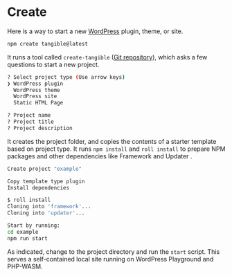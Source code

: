 # Create

Here is a way to start a new [WordPress](https://wordpress.org/) plugin, theme, or site.

```sh
npm create tangible@latest
```

It runs a tool called `create-tangible` ([Git repository](https://github.com/tangibleinc/create)), which asks a few questions to start a new project.

```sh
? Select project type (Use arrow keys)
❯ WordPress plugin
  WordPress theme
  WordPress site
  Static HTML Page

? Project name
? Project title
? Project description
```

It creates the project folder, and copies the contents of a starter template based on project type. It runs `npm install` and `roll install` to prepare NPM packages and other dependencies like Framework and Updater .

```sh
Create project "example"

Copy template type plugin
Install dependencies

$ roll install
Cloning into 'framework'...
Cloning into 'updater'...

Start by running:
cd example
npm run start
```

As indicated, change to the project directory and run the `start` script. This serves a self-contained local site running on WordPress Playground and PHP-WASM.
